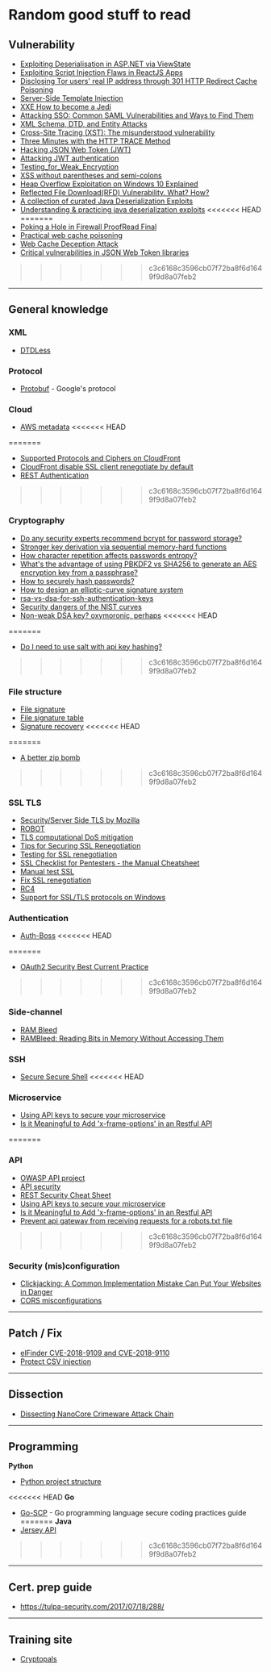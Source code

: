# Random good stuff to read


## Vulnerability
- [Exploiting Deserialisation in ASP.NET via ViewState](https://soroush.secproject.com/blog/2019/04/exploiting-deserialisation-in-asp-net-via-viewstate/)
- [Exploiting Script Injection Flaws in ReactJS Apps](https://medium.com/dailyjs/exploiting-script-injection-flaws-in-reactjs-883fb1fe36c1)
- [Disclosing Tor users' real IP address through 301 HTTP Redirect Cache Poisoning](https://blog.duszynski.eu/tor-ip-disclosure-through-http-301-cache-poisoning/)
- [Server-Side Template Injection](https://portswigger.net/blog/server-side-template-injection)
- [XXE How to become a Jedi](https://www.slideshare.net/ssuserf09cba/xxe-how-to-become-a-jedi)
- [Attacking SSO: Common SAML Vulnerabilities and Ways to Find Them](https://blog.netspi.com/attacking-sso-common-saml-vulnerabilities-ways-find/)
- [XML Schema, DTD, and Entity Attacks](https://www.vsecurity.com//download/papers/XMLDTDEntityAttacks.pdf)
- [Cross-Site Tracing (XST): The misunderstood vulnerability](https://deadliestwebattacks.com/2010/05/18/cross-site-tracing-xst-the-misunderstood-vulnerability/)
- [Three Minutes with the HTTP TRACE Method](https://www.blackhillsinfosec.com/three-minutes-with-the-http-trace-method/)
- [Hacking JSON Web Token (JWT)](https://medium.com/101-writeups/hacking-json-web-token-jwt-233fe6c862e6)
- [Attacking JWT authentication](https://www.sjoerdlangkemper.nl/2016/09/28/attacking-jwt-authentication/)
- [Testing_for_Weak_Encryption](https://www.owasp.org/index.php/Testing_for_Weak_Encryption_(OTG-CRYPST-004))
- [XSS without parentheses and semi-colons](https://portswigger.net/blog/xss-without-parentheses-and-semi-colons)
- [Heap Overflow Exploitation on Windows 10 Explained](https://blog.rapid7.com/2019/06/12/heap-overflow-exploitation-on-windows-10-explained/)
- [Reflected File Download(RFD) Vulnerability. What? How?](https://medium.com/@Johne_Jacob/rfd-reflected-file-download-what-how-6d0e6fdbe331)
- [A collection of curated Java Deserialization Exploits](https://github.com/Coalfire-Research/java-deserialization-exploits)
- [Understanding & practicing java deserialization exploits](https://diablohorn.com/2017/09/09/understanding-practicing-java-deserialization-exploits/)
<<<<<<< HEAD
=======
- [Poking a Hole in Firewall ProofRead Final](https://www.acunetix.com/resources/Poking-A-Hole-In-Firewall-ProofRead-Final.pdf)
- [Practical web cache poisoning](https://portswigger.net/blog/practical-web-cache-poisoning)
- [Web Cache Deception Attack](https://omergil.blogspot.com/2017/02/web-cache-deception-attack.html)
- [Critical vulnerabilities in JSON Web Token libraries](https://www.chosenplaintext.ca/2015/03/31/jwt-algorithm-confusion.html)
>>>>>>> c3c6168c3596cb07f72ba8f6d1649f9d8a07feb2

---

## General knowledge
### XML
- [DTDLess](http://xml.silmaril.ie/validity.html)

### Protocol
- [Protobuf](https://developers.google.com/protocol-buffers/docs/overview) - Google's protocol

### Cloud
- [AWS metadata](https://docs.aws.amazon.com/AWSEC2/latest/UserGuide/ec2-instance-metadata.html)
<<<<<<< HEAD

=======
- [Supported Protocols and Ciphers on CloudFront](https://docs.aws.amazon.com/AmazonCloudFront/latest/DeveloperGuide/secure-connections-supported-viewer-protocols-ciphers.html)
- [CloudFront disable SSL client renegotiate by default](https://docs.aws.amazon.com/AmazonCloudFront/latest/DeveloperGuide/using-https.html)
- [REST Authentication](http://s3.amazonaws.com/doc/s3-developer-guide/RESTAuthentication.html)
>>>>>>> c3c6168c3596cb07f72ba8f6d1649f9d8a07feb2
### Cryptography
- [Do any security experts recommend bcrypt for password storage?](https://security.stackexchange.com/questions/4781/do-any-security-experts-recommend-bcrypt-for-password-storage)
- [Stronger key derivation via sequential memory-hard functions](http://www.tarsnap.com/scrypt/scrypt.pdf)
- [How character repetition affects passwords entropy?](https://security.stackexchange.com/questions/185354/how-character-repetition-affects-passwords-entropy)
- [What's the advantage of using PBKDF2 vs SHA256 to generate an AES encryption key from a passphrase?](https://security.stackexchange.com/questions/16354/whats-the-advantage-of-using-pbkdf2-vs-sha256-to-generate-an-aes-encryption-key)
- [How to securely hash passwords?](https://security.stackexchange.com/questions/211/how-to-securely-hash-passwords)
- [How to design an elliptic-curve signature system](https://blog.cr.yp.to/20140323-ecdsa.html)
- [rsa-vs-dsa-for-ssh-authentication-keys](https://security.stackexchange.com/questions/5096/rsa-vs-dsa-for-ssh-authentication-keys/46781#46781)
- [Security dangers of the NIST curves](http://www.hyperelliptic.org/tanja/vortraege/20130531.pdf)
- [Non-weak DSA key? oxymoronic, perhaps](https://meyering.net/nuke-your-DSA-keys/)
<<<<<<< HEAD

=======
- [Do I need to use salt with api key hashing?](https://security.stackexchange.com/questions/209936/do-i-need-to-use-salt-with-api-key-hashing)
>>>>>>> c3c6168c3596cb07f72ba8f6d1649f9d8a07feb2
### File structure
- [File signature](https://en.wikipedia.org/wiki/List_of_file_signatures)
- [File signature table](https://www.garykessler.net/library/file_sigs.html)
- [Signature recovery](https://www.file-recovery.com/signatures.htm)
<<<<<<< HEAD

=======
- [A better zip bomb](https://www.bamsoftware.com/hacks/zipbomb/)
>>>>>>> c3c6168c3596cb07f72ba8f6d1649f9d8a07feb2
### SSL TLS
- [Security/Server Side TLS by Mozilla](https://wiki.mozilla.org/Security/Server_Side_TLS)
- [ROBOT](https://robotattack.org/)
- [TLS computational DoS mitigation](https://vincent.bernat.ch/en/blog/2011-ssl-dos-mitigation#disabling-tls-renegotiation)
- [Tips for Securing SSL Renegotiation](https://securingtomorrow.mcafee.com/business/tips-securing-ssl-renegotiation/)
- [Testing for SSL renegotiation](https://blog.ivanristic.com/2009/12/testing-for-ssl-renegotiation.html)
- [SSL Checklist for Pentesters - the Manual Cheatsheet](http://www.exploresecurity.com/wp-content/uploads/custom/SSL_manual_cheatsheet.html)
- [Manual test SSL](https://www.contextis.com/en/blog/manually-testing-ssl-tls-weaknesses)
- [Fix SSL renegotiation](https://www.digicert.com/news/2011-06-03-ssl-renego/)
- [RC4](https://www.rc4nomore.com/)
- [Support for SSL/TLS protocols on Windows](https://blogs.msdn.microsoft.com/kaushal/2011/10/02/support-for-ssltls-protocols-on-windows/)

### Authentication
- [Auth-Boss](https://github.com/teesloane/Auth-Boss/blob/master/README.md)
<<<<<<< HEAD

=======
- [OAuth2 Security Best Current Practice](https://tools.ietf.org/html/draft-ietf-oauth-security-topics-13)
>>>>>>> c3c6168c3596cb07f72ba8f6d1649f9d8a07feb2
### Side-channel
- [RAM Bleed](https://rambleed.com/)
- [RAMBleed: Reading Bits in Memory Without Accessing Them](https://rambleed.com/docs/20190603-rambleed-web.pdf)

### SSH
- [Secure Secure Shell](https://stribika.github.io/2015/01/04/secure-secure-shell.html)
<<<<<<< HEAD

### Microservice
- [Using API keys to secure your microservice](https://developer.ibm.com/wasdev/docs/using-api-keys-secure-microservice/)
- [Is it Meaningful to Add 'x-frame-options' in an Restful API](https://stackoverflow.com/questions/34044966/is-it-meaningful-to-add-x-frame-options-in-an-restful-api)

=======
### API
- [OWASP API project](https://github.com/OWASP/API-Security/tree/develop)
- [API security](https://apisecurity.io/ref/api-security-encyclopedia/)
- [REST Security Cheat Sheet](https://cheatsheetseries.owasp.org/cheatsheets/REST_Security_Cheat_Sheet.html)
- [Using API keys to secure your microservice](https://developer.ibm.com/wasdev/docs/using-api-keys-secure-microservice/)
- [Is it Meaningful to Add 'x-frame-options' in an Restful API](https://stackoverflow.com/questions/34044966/is-it-meaningful-to-add-x-frame-options-in-an-restful-api)
- [Prevent api gateway from receiving requests for a robots.txt file](https://stackoverflow.com/questions/43239958/prevent-api-gateway-from-receiving-requests-for-a-robots-txt-file)
>>>>>>> c3c6168c3596cb07f72ba8f6d1649f9d8a07feb2
### Security (mis)configuration
- [Clickjacking: A Common Implementation Mistake Can Put Your Websites in Danger](https://blog.qualys.com/securitylabs/2015/10/20/clickjacking-a-common-implementation-mistake-that-can-put-your-websites-in-danger)
- [CORS misconfigurations](https://blog.detectify.com/2018/04/26/cors-misconfigurations-explained/)


---

## Patch / Fix
- [elFinder CVE-2018-9109 and CVE-2018-9110](https://github.com/Studio-42/elFinder/wiki/Advisory-about-vulnerability-of-CVE-2018-9109-and-CVE-2018-9110)
- [Protect CSV injection](https://stackoverflow.com/questions/40398766/avoid-formula-injection-keeping-cell-value-quote-prefix-in-hssf-xls)

---

## Dissection
- [Dissecting NanoCore Crimeware Attack Chain](https://blog.yoroi.company/research/dissecting-nanocore-crimeware-attack-chain/)

---

## Programming
**Python**
- [Python project structure](https://docs.python-guide.org/writing/structure/)

<<<<<<< HEAD
**Go**
- [Go-SCP](https://github.com/OWASP/Go-SCP) - Go programming language secure coding practices guide
=======
**Java**
- [Jersey API](https://jersey.github.io/documentation/latest/index.html)
>>>>>>> c3c6168c3596cb07f72ba8f6d1649f9d8a07feb2

---

## Cert. prep guide
- https://tulpa-security.com/2017/07/18/288/

---

## Training site
- [Cryptopals](https://cryptopals.com/)

